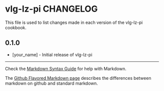 vlg-lz-pi CHANGELOG
===================

This file is used to list changes made in each version of the vlg-lz-pi cookbook.

0.1.0
-----
- [your_name] - Initial release of vlg-lz-pi

- - -
Check the [Markdown Syntax Guide](http://daringfireball.net/projects/markdown/syntax) for help with Markdown.

The [Github Flavored Markdown page](http://github.github.com/github-flavored-markdown/) describes the differences between markdown on github and standard markdown.
